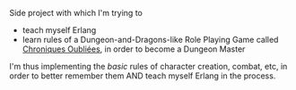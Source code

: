 Side project with which I'm trying to

* teach myself Erlang
* learn rules of a Dungeon-and-Dragons-like Role Playing Game called [Chroniques Oubliées](http://chroniques-mondesoublies.com/wiki/index.php?title=Bienvenue_dans_Les_Chroniques_des_Mondes_Oubli%C3%A9s), in order to become a Dungeon Master

I'm thus implementing the *basic* rules of character creation, combat, etc, in order to better remember them AND teach myself Erlang in the process.

